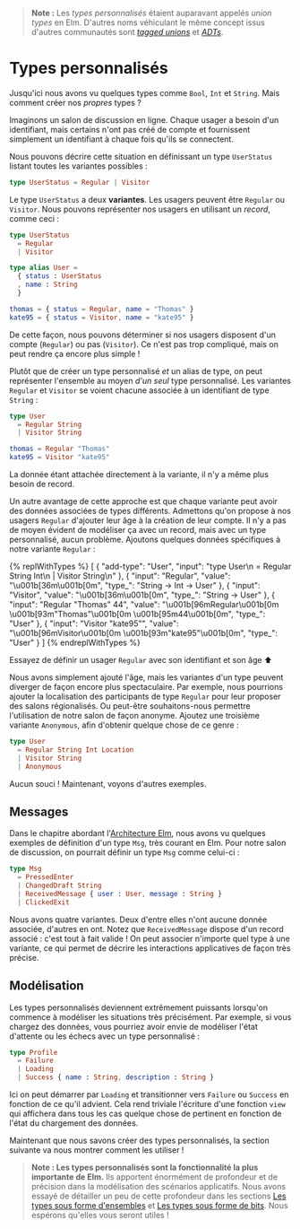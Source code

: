> **Note :** Les *types personnalisés* étaient auparavant appelés *union types* en Elm. D'autres noms véhiculant le même concept issus d'autres communautés sont [*tagged unions*](https://en.wikipedia.org/wiki/Tagged_union) et [*ADTs*](https://en.wikipedia.org/wiki/Algebraic_data_type).


# Types personnalisés

Jusqu'ici nous avons vu quelques types comme `Bool`, `Int` et `String`. Mais comment créer nos *propres* types ?

Imaginons un salon de discussion en ligne. Chaque usager a besoin d'un identifiant, mais certains n'ont pas créé de compte et fournissent simplement un identifiant à chaque fois qu'ils se connectent.

Nous pouvons décrire cette situation en définissant un type `UserStatus` listant toutes les variantes possibles :

```elm
type UserStatus = Regular | Visitor
```

Le type `UserStatus` a deux **variantes**. Les usagers peuvent être `Regular` ou `Visitor`. Nous pouvons représenter nos usagers en utilisant un *record*, comme ceci :

```elm
type UserStatus
  = Regular
  | Visitor

type alias User =
  { status : UserStatus
  , name : String
  }

thomas = { status = Regular, name = "Thomas" }
kate95 = { status = Visitor, name = "kate95" }
```

De cette façon, nous pouvons déterminer si nos usagers disposent d'un compte (`Regular`) ou pas (`Visitor`). Ce n'est pas trop compliqué, mais on peut rendre ça encore plus simple !

Plutôt que de créer un type personnalisé *et* un alias de type, on peut représenter l'ensemble au moyen *d'un seul* type personnalisé. Les variantes `Regular` et `Visitor` se voient chacune associée à un identifiant de type `String` :

```elm
type User
  = Regular String
  | Visitor String

thomas = Regular "Thomas"
kate95 = Visitor "kate95"
```

La donnée étant attachée directement à la variante, il n'y a même plus besoin de record.

Un autre avantage de cette approche est que chaque variante peut avoir des données associées de types différents. Admettons qu'on propose à nos usagers `Regular` d'ajouter leur âge à la création de leur compte. Il n'y a pas de moyen évident de modéliser ça avec un record, mais avec un type personnalisé, aucun problème. Ajoutons quelques données spécifiques à notre variante `Regular` :

{% replWithTypes %}
[
  {
    "add-type": "User",
    "input": "type User\n  = Regular String Int\n  | Visitor String\n"
  },
  {
    "input": "Regular",
    "value": "\u001b[36m<function>\u001b[0m",
    "type_": "String -> Int -> User"
  },
  {
    "input": "Visitor",
    "value": "\u001b[36m<function>\u001b[0m",
    "type_": "String -> User"
  },
  {
    "input": "Regular \"Thomas\" 44",
    "value": "\u001b[96mRegular\u001b[0m \u001b[93m\"Thomas\"\u001b[0m \u001b[95m44\u001b[0m",
    "type_": "User"
  },
  {
    "input": "Visitor \"kate95\"",
    "value": "\u001b[96mVisitor\u001b[0m \u001b[93m\"kate95\"\u001b[0m",
    "type_": "User"
  }
]
{% endreplWithTypes %}

Essayez de définir un usager `Regular` avec son identifiant et son âge ⬆️

Nous avons simplement ajouté l'âge, mais les variantes d'un type peuvent diverger de façon encore plus spectaculaire. Par exemple, nous pourrions ajouter la localisation des participants de type `Regular` pour leur proposer des salons régionalisés. Ou peut-être souhaitons-nous permettre l'utilisation de notre salon de façon anonyme. Ajoutez une troisième variante `Anonymous`, afin d'obtenir quelque chose de ce genre :

```elm
type User
  = Regular String Int Location
  | Visitor String
  | Anonymous
```

Aucun souci ! Maintenant, voyons d'autres exemples.


## Messages

Dans le chapitre abordant l'[Architecture Elm](/architecture/), nous avons vu quelques exemples de définition d'un type `Msg`, très courant en Elm. Pour notre salon de discussion, on pourrait définir un type `Msg` comme celui-ci :

```elm
type Msg
  = PressedEnter
  | ChangedDraft String
  | ReceivedMessage { user : User, message : String }
  | ClickedExit
```

Nous avons quatre variantes. Deux d'entre elles n'ont aucune donnée associée, d'autres en ont. Notez que `ReceivedMessage` dispose d'un record associé : c'est tout à fait valide ! On peut associer n'importe quel type à une variante, ce qui permet de décrire les interactions applicatives de façon très précise.


## Modélisation

Les types personnalisés deviennent extrêmement puissants lorsqu'on commence à modéliser les situations très précisément. Par exemple, si vous chargez des données, vous pourriez avoir envie de modéliser l'état d'attente ou les échecs avec un type personnalisé :

```elm
type Profile
  = Failure
  | Loading
  | Success { name : String, description : String }
```

Ici on peut démarrer par `Loading` et transitionner vers `Failure` ou `Success` en fonction de ce qu'il advient. Cela rend triviale l'écriture d'une fonction `view` qui affichera dans tous les cas quelque chose de pertinent en fonction de l'état du chargement des données.

Maintenant que nous savons créer des types personnalisés, la section suivante va nous montrer comment les utiliser !

> **Note : Les types personnalisés sont la fonctionnalité la plus importante de Elm.** Ils apportent énormément de profondeur et de précision dans la modélisation des scénarios applicatifs. Nous avons essayé de détailler un peu de cette profondeur dans les sections [Les types sous forme d'ensembles](/appendix/types_as_sets.html) et [Les types sous forme de bits](/appendix/types_as_bits.html). Nous espérons qu'elles vous seront utiles !
